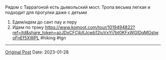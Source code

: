 Рядом с Таррагоной есть дьявольский мост. Тропа весьма легкая и подходит для прогулки даже с детьми

1. Едем/идем до сант пау и перу
2. Идем по трэку  https://www.komoot.com/tour/1019494822?ref=itd&share_token=azJDxCFCjbXJcwb12juVxYi7bt0KFxWGlDqMGstwoFnEf5XWPL #hiking #tgn

---
[Original Post](https://t.me/lev2tarragona/892)
Date: 2023-01-28
